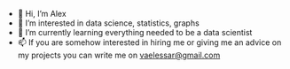- 👋 Hi, I’m Alex
- 👀 I’m interested in data science, statistics, graphs
- 🌱 I’m currently learning everything needed to be a data scientist
- 📫 If you are somehow interested in hiring me or giving me an advice on my projects you can write me on vaelessar@gmail.com

<!---
This is readme about me
--->
